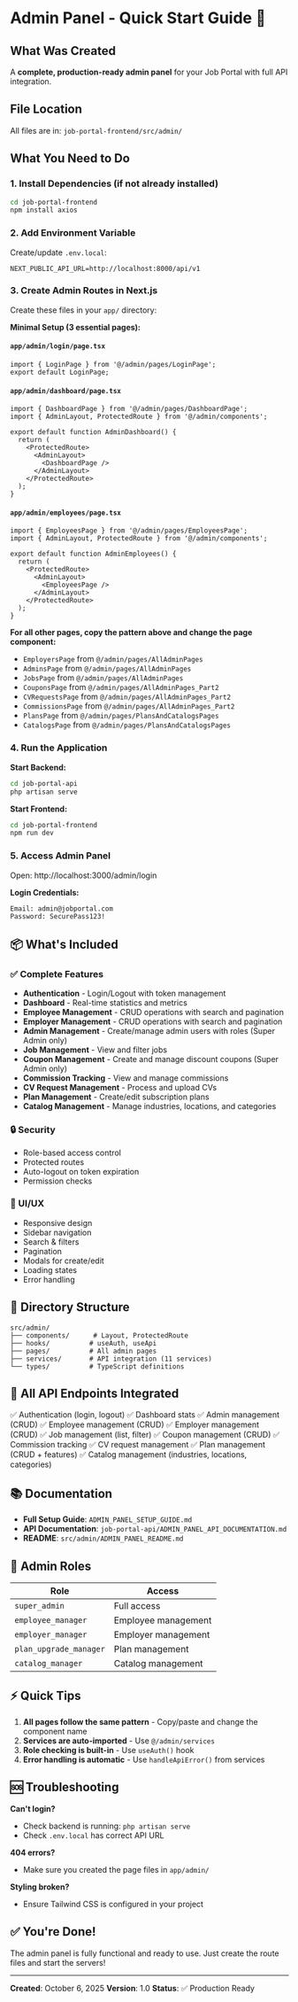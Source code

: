 # Admin Panel - Quick Start Guide 🚀

## What Was Created

A **complete, production-ready admin panel** for your Job Portal with full API integration.

## File Location

All files are in: `job-portal-frontend/src/admin/`

## What You Need to Do

### 1. Install Dependencies (if not already installed)
```bash
cd job-portal-frontend
npm install axios
```

### 2. Add Environment Variable
Create/update `.env.local`:
```env
NEXT_PUBLIC_API_URL=http://localhost:8000/api/v1
```

### 3. Create Admin Routes in Next.js

Create these files in your `app/` directory:

**Minimal Setup (3 essential pages):**

#### `app/admin/login/page.tsx`
```tsx
import { LoginPage } from '@/admin/pages/LoginPage';
export default LoginPage;
```

#### `app/admin/dashboard/page.tsx`
```tsx
import { DashboardPage } from '@/admin/pages/DashboardPage';
import { AdminLayout, ProtectedRoute } from '@/admin/components';

export default function AdminDashboard() {
  return (
    <ProtectedRoute>
      <AdminLayout>
        <DashboardPage />
      </AdminLayout>
    </ProtectedRoute>
  );
}
```

#### `app/admin/employees/page.tsx`
```tsx
import { EmployeesPage } from '@/admin/pages/EmployeesPage';
import { AdminLayout, ProtectedRoute } from '@/admin/components';

export default function AdminEmployees() {
  return (
    <ProtectedRoute>
      <AdminLayout>
        <EmployeesPage />
      </AdminLayout>
    </ProtectedRoute>
  );
}
```

**For all other pages, copy the pattern above and change the page component:**
- `EmployersPage` from `@/admin/pages/AllAdminPages`
- `AdminsPage` from `@/admin/pages/AllAdminPages`
- `JobsPage` from `@/admin/pages/AllAdminPages`
- `CouponsPage` from `@/admin/pages/AllAdminPages_Part2`
- `CVRequestsPage` from `@/admin/pages/AllAdminPages_Part2`
- `CommissionsPage` from `@/admin/pages/AllAdminPages_Part2`
- `PlansPage` from `@/admin/pages/PlansAndCatalogsPages`
- `CatalogsPage` from `@/admin/pages/PlansAndCatalogsPages`

### 4. Run the Application

**Start Backend:**
```bash
cd job-portal-api
php artisan serve
```

**Start Frontend:**
```bash
cd job-portal-frontend
npm run dev
```

### 5. Access Admin Panel

Open: http://localhost:3000/admin/login

**Login Credentials:**
```
Email: admin@jobportal.com
Password: SecurePass123!
```

## 📦 What's Included

### ✅ Complete Features
- **Authentication** - Login/Logout with token management
- **Dashboard** - Real-time statistics and metrics
- **Employee Management** - CRUD operations with search and pagination
- **Employer Management** - CRUD operations with search and pagination
- **Admin Management** - Create/manage admin users with roles (Super Admin only)
- **Job Management** - View and filter jobs
- **Coupon Management** - Create and manage discount coupons (Super Admin only)
- **Commission Tracking** - View and manage commissions
- **CV Request Management** - Process and upload CVs
- **Plan Management** - Create/edit subscription plans
- **Catalog Management** - Manage industries, locations, and categories

### 🔒 Security
- Role-based access control
- Protected routes
- Auto-logout on token expiration
- Permission checks

### 🎨 UI/UX
- Responsive design
- Sidebar navigation
- Search & filters
- Pagination
- Modals for create/edit
- Loading states
- Error handling

## 📁 Directory Structure

```
src/admin/
├── components/      # Layout, ProtectedRoute
├── hooks/          # useAuth, useApi
├── pages/          # All admin pages
├── services/       # API integration (11 services)
└── types/          # TypeScript definitions
```

## 🔗 All API Endpoints Integrated

✅ Authentication (login, logout)
✅ Dashboard stats
✅ Admin management (CRUD)
✅ Employee management (CRUD)
✅ Employer management (CRUD)
✅ Job management (list, filter)
✅ Coupon management (CRUD)
✅ Commission tracking
✅ CV request management
✅ Plan management (CRUD + features)
✅ Catalog management (industries, locations, categories)

## 📚 Documentation

- **Full Setup Guide**: `ADMIN_PANEL_SETUP_GUIDE.md`
- **API Documentation**: `job-portal-api/ADMIN_PANEL_API_DOCUMENTATION.md`
- **README**: `src/admin/ADMIN_PANEL_README.md`

## 🎯 Admin Roles

| Role | Access |
|------|--------|
| `super_admin` | Full access |
| `employee_manager` | Employee management |
| `employer_manager` | Employer management |
| `plan_upgrade_manager` | Plan management |
| `catalog_manager` | Catalog management |

## ⚡ Quick Tips

1. **All pages follow the same pattern** - Copy/paste and change the component name
2. **Services are auto-imported** - Use `@/admin/services`
3. **Role checking is built-in** - Use `useAuth()` hook
4. **Error handling is automatic** - Use `handleApiError()` from services

## 🆘 Troubleshooting

**Can't login?**
- Check backend is running: `php artisan serve`
- Check `.env.local` has correct API URL

**404 errors?**
- Make sure you created the page files in `app/admin/`

**Styling broken?**
- Ensure Tailwind CSS is configured in your project

## ✅ You're Done!

The admin panel is fully functional and ready to use. Just create the route files and start the servers!

---

**Created**: October 6, 2025
**Version**: 1.0
**Status**: ✅ Production Ready
